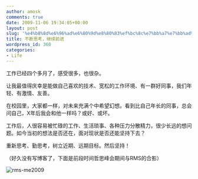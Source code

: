 ```yaml
---
author: amosk
comments: true
date: 2009-11-06 19:34:05+00:00
layout: post
slug: '%e4%b8%8d%e6%96%ad%e6%80%9d%e8%80%83%ef%bc%8c%e7%bb%a7%e7%bb%ad%e5%89%8d%e8%bf%9b'
title: 不断思考，继续前进
wordpress_id: 360
categories:
- Life
---
```


工作已经四个多月了，感受很多，也很杂。

让我最值得庆幸是能做自己喜欢的技术、宽松的工作环境、有一群好同事，我们年轻、有激情、友善。

在校园里，大家都一样，对未来充满个中希望幻想。看到比自己年长的同事，总会问自己，X年后我会和他一样吗？或好、或坏。

工作后，人很容易被忙碌的工作、生活琐事、各种压力分散精力，很少长远的想问题。如今当初的想法是否还在，面对现状是否还能坚持下去？

重新思考、勤思考，树立近期、远期目标。然后坚持！

（好久没有写博客了，下面是前段时间哲思峰会期间与RMS的合影）


![rms-me2009](http://kongove.whostas.com/web/images/rms-me2009.png)
